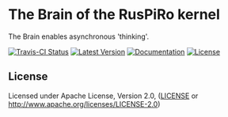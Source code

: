 # The Brain of the RusPiRo kernel

The Brain enables asynchronous 'thinking'.

[![Travis-CI Status](https://api.travis-ci.org/RusPiRo/ruspiro-brain.svg?branch=master)](https://travis-ci.org/RusPiRo/ruspiro-brian)
[![Latest Version](https://img.shields.io/crates/v/ruspiro-brain.svg)](https://crates.io/crates/ruspiro-brain)
[![Documentation](https://docs.rs/ruspiro-brain/badge.svg)](https://docs.rs/ruspiro-brain)
[![License](https://img.shields.io/crates/l/ruspiro-brain.svg)](https://github.com/RusPiRo/ruspiro-brain#license)



## License
Licensed under Apache License, Version 2.0, ([LICENSE](LICENSE) or http://www.apache.org/licenses/LICENSE-2.0)